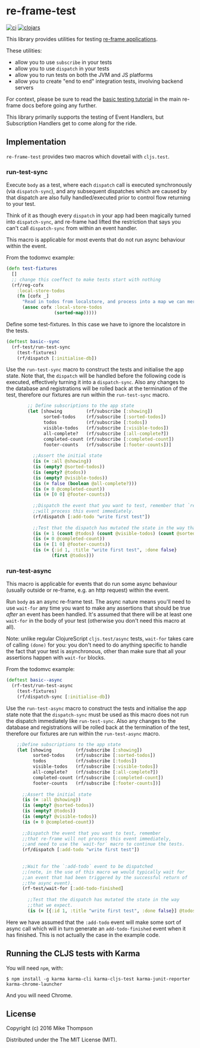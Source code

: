 # re-frame-test

[![ci](https://github.com/day8/re-frame-test/workflows/ci/badge.svg)](https://github.com/day8/re-frame-test/actions?workflow=ci)
[![clojars](https://img.shields.io/clojars/v/day8.re-frame/test.svg)](https://clojars.org/day8.re-frame/test)

This library provides utilities 
for testing [re-frame applications](https://github.com/day8/re-frame).

These utilities:
  - allow you to use `subscribe` in your tests
  - allow you to use `dispatch` in your tests
  - allow you to run tests on both the JVM and JS platforms
  - allow you to create "end to end" integration tests, involving backend servers

For context, please be sure to read the 
[basic testing tutorial](https://github.com/day8/re-frame/blob/master/docs/Testing.md) 
in the main re-frame docs before going any further.

This library primarily supports the testing of Event Handlers, but Subscription Handlers
get to come along for the ride.
 
## Implementation

`re-frame-test` provides two macros which dovetail with `cljs.test`.
 
### run-test-sync

Execute `body` as a test, where each `dispatch` call is executed
synchronously (via `dispatch-sync`), and any subsequent dispatches which are
caused by that dispatch are also fully handled/executed prior to control flow
returning to your test.

Think of it as though every `dispatch` in your app had been magically
turned into `dispatch-sync`, and re-frame had lifted the restriction that says
you can't call `dispatch-sync` from within an event handler.

This macro is applicable for most events that do not run async behaviour within the 
event.

From the todomvc example:

```Clojure
(defn test-fixtures
  []
  ;; change this coeffect to make tests start with nothing
  (rf/reg-cofx
    :local-store-todos
    (fn [cofx _]
      "Read in todos from localstore, and process into a map we can merge into app-db."
      (assoc cofx :local-store-todos
                  (sorted-map)))))
```

Define some test-fixtures. In this case we have to ignore the localstore
in the tests.

```Clojure
(deftest basic--sync
  (rf-test/run-test-sync
    (test-fixtures)
    (rf/dispatch [:initialise-db])
```

Use the `run-test-sync` macro to construct the tests and initialise the app state.
Note that, the `dispatch` will be handled before the following code is executed, 
effectively turning it into a `dispatch-sync`. Also any changes to the database
and registrations will be rolled back at the termination of the test, therefore 
our fixtures are run within the `run-test-sync` macro.

```Clojure
        ;; Define subscriptions to the app state
        (let [showing         (rf/subscribe [:showing])
              sorted-todos    (rf/subscribe [:sorted-todos])
              todos           (rf/subscribe [:todos])
              visible-todos   (rf/subscribe [:visible-todos])
              all-complete?   (rf/subscribe [:all-complete?])
              completed-count (rf/subscribe [:completed-count])
              footer-counts   (rf/subscribe [:footer-counts])] 
                 
          ;;Assert the initial state
          (is (= :all @showing))
          (is (empty? @sorted-todos))
          (is (empty? @todos))
          (is (empty? @visible-todos))
          (is (= false (boolean @all-complete?)))
          (is (= 0 @completed-count))
          (is (= [0 0] @footer-counts)) 
             
          ;;Dispatch the event that you want to test, remember that `re-frame-test` 
          ;;will process this event immediately.
          (rf/dispatch [:add-todo "write first test"])
              
          ;;Test that the dispatch has mutated the state in the way that we expect.
          (is (= 1 (count @todos) (count @visible-todos) (count @sorted-todos)))
          (is (= 0 @completed-count))
          (is (= [1 0] @footer-counts))
          (is (= {:id 1, :title "write first test", :done false}
                 (first @todos)))
```
    
### run-test-async

This macro is applicable for events that do run some async behaviour 
(usually outside or re-frame, e.g. an http request) within the event.

Run `body` as an async re-frame test. The async nature means you'll need to
use `wait-for` any time you want to make any assertions that should be true
*after* an event has been handled.  It's assumed that there will be at least
one `wait-for` in the body of your test (otherwise you don't need this macro
at all).

Note: unlike regular ClojureScript `cljs.test/async` tests, `wait-for` takes
care of calling `(done)` for you: you don't need to do anything specific to
handle the fact that your test is asynchronous, other than make sure that all
your assertions happen with `wait-for` blocks.

From the todomvc example:

```Clojure
(deftest basic--async
  (rf-test/run-test-async
    (test-fixtures)
    (rf/dispatch-sync [:initialise-db])
```

Use the `run-test-async` macro to construct the tests and initialise the app state
note that the `dispatch-sync` must be used as this macro does not run the dispatch
immediately like `run-test-sync`. Also any changes to the database
and registrations will be rolled back at the termination of the test, therefore
our fixtures are run within the `run-test-async` macro.

```Clojure    
    ;;Define subscriptions to the app state
    (let [showing         (rf/subscribe [:showing])
          sorted-todos    (rf/subscribe [:sorted-todos])
          todos           (rf/subscribe [:todos])
          visible-todos   (rf/subscribe [:visible-todos])
          all-complete?   (rf/subscribe [:all-complete?])
          completed-count (rf/subscribe [:completed-count])
          footer-counts   (rf/subscribe [:footer-counts])]
          
      ;;Assert the initial state
      (is (= :all @showing))
      (is (empty? @sorted-todos))
      (is (empty? @todos))
      (is (empty? @visible-todos))
      (is (= 0 @completed-count))
                    
      ;;Dispatch the event that you want to test, remember 
      ;;that re-frame will not process this event immediately, 
      ;;and need to use the `wait-for` macro to continue the tests.
      (rf/dispatch [:add-todo "write first test"])
          
          
      ;;Wait for the `:add-todo` event to be dispatched 
      ;;(note, in the use of this macro we would typically wait for 
      ;;an event that had been triggered by the successful return of 
      ;;the async event).        
      (rf-test/wait-for [:add-todo-finished]
          
        ;;Test that the dispatch has mutated the state in the way 
        ;;that we expect.    
        (is (= [{:id 1, :title "write first test", :done false}] @todos))
```

Here we have assumed that the `:add-todo` event will make some sort of async 
call which will in turn generate an `add-todo-finished` event when it has finished.
This is not actually the case in the example code.

## Running the CLJS tests with Karma

You will need `npm`, with:

```console
$ npm install -g karma karma-cli karma-cljs-test karma-junit-reporter karma-chrome-launcher
```

And you will need Chrome.


## License

Copyright (c) 2016 Mike Thompson

Distributed under the The MIT License (MIT).
